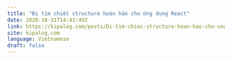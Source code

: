 ```yaml
---
title: "Đi tìm chiếc structure hoàn hảo cho ứng dụng React"
date: 2020-10-31T14:43:49Z
link: https://kipalog.com/posts/Di-tim-chiec-structure-hoan-hao-cho-ung-dung-React?utm_medium=RSS&utm_source=news.12bit.vn
site: kipalog.com
language: Vietnamese
draft: false
---
```

